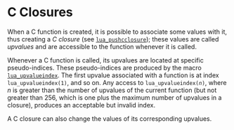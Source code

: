 # C Closures

When a C function is created, it is possible to associate some values
with it, thus creating a *C closure* (see
[`lua_pushcclosure`]( /04_API/ch06#lua-pushcclosure)); these values are called
*upvalues* and are accessible to the function whenever it is called.

Whenever a C function is called, its upvalues are located at specific
pseudo-indices. These pseudo-indices are produced by the macro
[`lua_upvalueindex`]( /04_API/ch06#lua-upvalueindex). The first upvalue associated
with a function is at index `lua_upvalueindex(1)`, and so on. Any access
to `lua_upvalueindex(`*`n`*`)`, where *n* is greater than the number of
upvalues of the current function (but not greater than 256, which is one
plus the maximum number of upvalues in a closure), produces an
acceptable but invalid index.

A C closure can also change the values of its corresponding upvalues.

